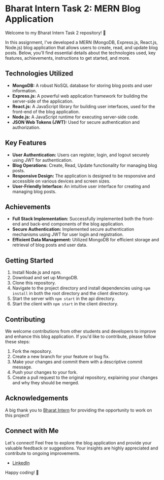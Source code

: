 # Bharat Intern Task 2: MERN Blog Application

Welcome to my Bharat Intern Task 2 repository! 🚀 

In this assignment, I've developed a MERN (MongoDB, Express.js, React.js, Node.js) blog application that allows users to create, read, and update blog posts. Below, you'll find essential details about the technologies used, key features, achievements, instructions to get started, and more.

## Technologies Utilized
- **MongoDB:** A robust NoSQL database for storing blog posts and user information.
- **Express.js:** A powerful web application framework for building the server-side of the application.
- **React.js:** A JavaScript library for building user interfaces, used for the front-end of the blog application.
- **Node.js:** A JavaScript runtime for executing server-side code.
- **JSON Web Tokens (JWT):** Used for secure authentication and authorization.

## Key Features
- **User Authentication:** Users can register, login, and logout securely using JWT for authentication.
- **Blog Operations:** Create, Read, Update functionality for managing blog posts.
- **Responsive Design:** The application is designed to be responsive and accessible on various devices and screen sizes.
- **User-Friendly Interface:** An intuitive user interface for creating and managing blog posts.

## Achievements
- **Full Stack Implementation:** Successfully implemented both the front-end and back-end components of the blog application.
- **Secure Authentication:** Implemented secure authentication mechanisms using JWT for user login and registration.
- **Efficient Data Management:** Utilized MongoDB for efficient storage and retrieval of blog posts and user data.

## Getting Started
1. Install Node.js and npm.
2. Download and set up MongoDB.
3. Clone this repository.
4. Navigate to the project directory and install dependencies using `npm install` in both the root directory and the client directory.
5. Start the server with `npm start` in the api directory.
6. Start the client with `npm start` in the client directory.

## Contributing

We welcome contributions from other students and developers to improve and enhance this blog application. If you'd like to contribute, please follow these steps:

1. Fork the repository.
2. Create a new branch for your feature or bug fix.
3. Make your changes and commit them with a descriptive commit message.
4. Push your changes to your fork.
5. Create a pull request to the original repository, explaining your changes and why they should be merged.

## Acknowledgements

A big thank you to [Bharat Intern](https://www.linkedin.com/company/bharat-intern/) for providing the opportunity to work on this project!

## Connect with Me

Let's connect! Feel free to explore the blog application and provide your valuable feedback or suggestions. Your insights are highly appreciated and contribute to ongoing improvements.

- [LinkedIn](https://www.linkedin.com/in/mugundhjb/)

Happy coding! 🚀
